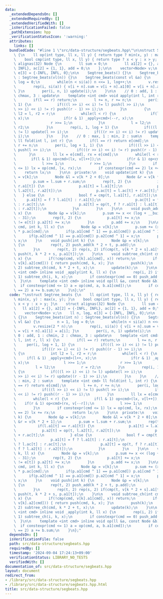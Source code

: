 ```yaml
---
data:
  _extendedDependsOn: []
  _extendedRequiredBy: []
  _extendedVerifiedWith: []
  _isVerificationFailed: false
  _pathExtension: hpp
  _verificationStatusIcon: ':warning:'
  attributes:
    links: []
  bundledCode: "#line 1 \"src/data-structure/segbeats.hpp\"\n\nstruct Segtree_beats\
    \ {\n    ll op(int type, ll x, ll y) { return type ? min(x, y) : max(x, y); }\n\
    \    bool cmp(int type, ll x, ll y) { return type ? x < y : x > y; }\n    struct\
    \ alignas(32) Node {\n        ll sum = 0;\n        ll a1[2] = {}, a2[2] = {-INFL,\
    \ INFL}, ac[2] = {1, 1}, add = 0;\n    };\n\n    vector<Node> v;\n    ll n, log,\
    \ e[3] = {-INFL, INFL, 0};\n\n    Segtree_beats() {}\n    Segtree_beats(int n)\
    \ : Segtree_beats(vl(n)) {}\n    Segtree_beats(const vl &a) {\n        n = 1,\
    \ log = 0;\n        while(n < si(a)) n <<= 1, log++;\n        v.resize(2 * n);\n\
    \        rep(i, si(a)) { v[i + n].sum = v[i + n].a1[0] = v[i + n].a1[1] = a[i];\
    \ }\n        per(i, n, 1) update(i);\n    }\n\n    // 0 : add, 1 : chmin, 2 :\
    \ chmax, 3 : update\n    template <int cmd> void apply(int l, int r, ll x) {\n\
    \        if(l == r) return;\n        l += n, r += n;\n        per(i, log + 1,\
    \ 1) {\n            if(((l >> i) << i) != l) push(l >> i);\n            if(((r\
    \ >> i) << i) != r) push((r - 1) >> i);\n        }\n        {\n            int\
    \ l2 = l, r2 = r;\n            while(l < r) {\n                if(l & 1) _apply<cmd>(l++,\
    \ x);\n                if(r & 1) _apply<cmd>(--r, x);\n                l >>= 1;\n\
    \                r >>= 1;\n            }\n            l = l2;\n            r =\
    \ r2;\n        }\n        rep(i, 1, log + 1) {\n            if(((l >> i) << i)\
    \ != l) update(l >> i);\n            if(((r >> i) << i) != r) update((r - 1) >>\
    \ i);\n        }\n    }\n    // 0 : max, 1 : min, 2 : sum\n    template <int cmd>\
    \ ll fold(int l, int r) {\n        if(l == r) return e[cmd];\n        l += n,\
    \ r += n;\n        per(i, log + 1, 1) {\n            if(((l >> i) << i) != l)\
    \ push(l >> i);\n            if(((r >> i) << i) != r) push((r - 1) >> i);\n  \
    \      }\n        ll lx = e[cmd], rx = e[cmd];\n        while(l < r) {\n     \
    \       if(l & 1) op<cmd>(lx, v[l++]);\n            if(r & 1) op<cmd>(rx, v[--r]);\n\
    \            l >>= 1;\n            r >>= 1;\n        }\n        if constexpr(cmd\
    \ <= 1) lx = op(cmd, lx, rx);\n        if constexpr(cmd == 2) lx += rx;\n    \
    \    return lx;\n    }\n\n  private:\n    void update(int k) {\n        Node &p\
    \ = v[k];\n        Node &l = v[k * 2 + 0];\n        Node &r = v[k * 2 + 1];\n\
    \        p.sum = l.sum + r.sum;\n        rep(t, 2) {\n            if(l.a1[t] ==\
    \ r.a1[t]) {\n                p.a1[t] = l.a1[t];\n                p.a2[t] = op(t,\
    \ l.a2[t], r.a2[t]);\n                p.ac[t] = l.ac[t] + r.ac[t];\n         \
    \   } else {\n                bool f = cmp(t, l.a1[t], r.a1[t]);\n           \
    \     p.a1[t] = f ? l.a1[t] : r.a1[t];\n                p.ac[t] = f ? l.ac[t]\
    \ : r.ac[t];\n                p.a2[t] = op(t, f ? r.a1[t] : l.a1[t], f ? l.a2[t]\
    \ : r.a2[t]);\n            }\n        }\n    }\n\n    void push_add(int k, ll\
    \ x) {\n        Node &p = v[k];\n        p.sum += x << (log + __builtin_clz(k)\
    \ - 31);\n        rep(t, 2) {\n            p.a1[t] += x;\n            if(p.a2[t]\
    \ != e[t]) p.a2[t] += x;\n        }\n        p.add += x;\n    }\n\n    void push(int\
    \ cmd, int k, ll x) {\n        Node &p = v[k];\n        p.sum += (x - p.a1[cmd])\
    \ * p.ac[cmd];\n        if(p.a1[cmd ^ 1] == p.a1[cmd]) p.a1[cmd ^ 1] = x;\n  \
    \      if(p.a2[cmd ^ 1] == p.a1[cmd]) p.a2[cmd ^ 1] = x;\n        p.a1[cmd] =\
    \ x;\n    }\n    void push(int k) {\n        Node &p = v[k];\n        if(p.add)\
    \ {\n            rep(t, 2) push_add(k * 2 + t, p.add);\n            p.add = 0;\n\
    \        }\n        rep(t, 2) rep(s, 2) if(cmp(t, v[k * 2 + s].a1[t], p.a1[t]))\
    \ push(t, k * 2 + s, p.a1[t]);\n    }\n\n    void subtree_ch(int cmd, int k, ll\
    \ x) {\n        if(!cmp(cmd, v[k].a1[cmd], x)) return;\n        if(cmp(cmd, x,\
    \ v[k].a2[cmd])) { return push(cmd, k, x); }\n        push(k);\n        rep(t,\
    \ 2) subtree_ch(cmd, k * 2 + t, x);\n        update(k);\n    }\n\n    template\
    \ <int cmd> inline void _apply(int k, ll x) {\n        rep(i, 2) if(cmd >> i &\
    \ 1) subtree_ch(i, k, x);\n        if constexpr(cmd == 0) push_add(k, x);\n  \
    \  }\n\n    template <int cmd> inline void op(ll &a, const Node &b) {\n      \
    \  if constexpr(cmd <= 1) a = op(cmd, a, b.a1[cmd]);\n        if constexpr(cmd\
    \ == 2) a += b.sum;\n    }\n};\n"
  code: "\nstruct Segtree_beats {\n    ll op(int type, ll x, ll y) { return type ?\
    \ min(x, y) : max(x, y); }\n    bool cmp(int type, ll x, ll y) { return type ?\
    \ x < y : x > y; }\n    struct alignas(32) Node {\n        ll sum = 0;\n     \
    \   ll a1[2] = {}, a2[2] = {-INFL, INFL}, ac[2] = {1, 1}, add = 0;\n    };\n\n\
    \    vector<Node> v;\n    ll n, log, e[3] = {-INFL, INFL, 0};\n\n    Segtree_beats()\
    \ {}\n    Segtree_beats(int n) : Segtree_beats(vl(n)) {}\n    Segtree_beats(const\
    \ vl &a) {\n        n = 1, log = 0;\n        while(n < si(a)) n <<= 1, log++;\n\
    \        v.resize(2 * n);\n        rep(i, si(a)) { v[i + n].sum = v[i + n].a1[0]\
    \ = v[i + n].a1[1] = a[i]; }\n        per(i, n, 1) update(i);\n    }\n\n    //\
    \ 0 : add, 1 : chmin, 2 : chmax, 3 : update\n    template <int cmd> void apply(int\
    \ l, int r, ll x) {\n        if(l == r) return;\n        l += n, r += n;\n   \
    \     per(i, log + 1, 1) {\n            if(((l >> i) << i) != l) push(l >> i);\n\
    \            if(((r >> i) << i) != r) push((r - 1) >> i);\n        }\n       \
    \ {\n            int l2 = l, r2 = r;\n            while(l < r) {\n           \
    \     if(l & 1) _apply<cmd>(l++, x);\n                if(r & 1) _apply<cmd>(--r,\
    \ x);\n                l >>= 1;\n                r >>= 1;\n            }\n   \
    \         l = l2;\n            r = r2;\n        }\n        rep(i, 1, log + 1)\
    \ {\n            if(((l >> i) << i) != l) update(l >> i);\n            if(((r\
    \ >> i) << i) != r) update((r - 1) >> i);\n        }\n    }\n    // 0 : max, 1\
    \ : min, 2 : sum\n    template <int cmd> ll fold(int l, int r) {\n        if(l\
    \ == r) return e[cmd];\n        l += n, r += n;\n        per(i, log + 1, 1) {\n\
    \            if(((l >> i) << i) != l) push(l >> i);\n            if(((r >> i)\
    \ << i) != r) push((r - 1) >> i);\n        }\n        ll lx = e[cmd], rx = e[cmd];\n\
    \        while(l < r) {\n            if(l & 1) op<cmd>(lx, v[l++]);\n        \
    \    if(r & 1) op<cmd>(rx, v[--r]);\n            l >>= 1;\n            r >>= 1;\n\
    \        }\n        if constexpr(cmd <= 1) lx = op(cmd, lx, rx);\n        if constexpr(cmd\
    \ == 2) lx += rx;\n        return lx;\n    }\n\n  private:\n    void update(int\
    \ k) {\n        Node &p = v[k];\n        Node &l = v[k * 2 + 0];\n        Node\
    \ &r = v[k * 2 + 1];\n        p.sum = l.sum + r.sum;\n        rep(t, 2) {\n  \
    \          if(l.a1[t] == r.a1[t]) {\n                p.a1[t] = l.a1[t];\n    \
    \            p.a2[t] = op(t, l.a2[t], r.a2[t]);\n                p.ac[t] = l.ac[t]\
    \ + r.ac[t];\n            } else {\n                bool f = cmp(t, l.a1[t], r.a1[t]);\n\
    \                p.a1[t] = f ? l.a1[t] : r.a1[t];\n                p.ac[t] = f\
    \ ? l.ac[t] : r.ac[t];\n                p.a2[t] = op(t, f ? r.a1[t] : l.a1[t],\
    \ f ? l.a2[t] : r.a2[t]);\n            }\n        }\n    }\n\n    void push_add(int\
    \ k, ll x) {\n        Node &p = v[k];\n        p.sum += x << (log + __builtin_clz(k)\
    \ - 31);\n        rep(t, 2) {\n            p.a1[t] += x;\n            if(p.a2[t]\
    \ != e[t]) p.a2[t] += x;\n        }\n        p.add += x;\n    }\n\n    void push(int\
    \ cmd, int k, ll x) {\n        Node &p = v[k];\n        p.sum += (x - p.a1[cmd])\
    \ * p.ac[cmd];\n        if(p.a1[cmd ^ 1] == p.a1[cmd]) p.a1[cmd ^ 1] = x;\n  \
    \      if(p.a2[cmd ^ 1] == p.a1[cmd]) p.a2[cmd ^ 1] = x;\n        p.a1[cmd] =\
    \ x;\n    }\n    void push(int k) {\n        Node &p = v[k];\n        if(p.add)\
    \ {\n            rep(t, 2) push_add(k * 2 + t, p.add);\n            p.add = 0;\n\
    \        }\n        rep(t, 2) rep(s, 2) if(cmp(t, v[k * 2 + s].a1[t], p.a1[t]))\
    \ push(t, k * 2 + s, p.a1[t]);\n    }\n\n    void subtree_ch(int cmd, int k, ll\
    \ x) {\n        if(!cmp(cmd, v[k].a1[cmd], x)) return;\n        if(cmp(cmd, x,\
    \ v[k].a2[cmd])) { return push(cmd, k, x); }\n        push(k);\n        rep(t,\
    \ 2) subtree_ch(cmd, k * 2 + t, x);\n        update(k);\n    }\n\n    template\
    \ <int cmd> inline void _apply(int k, ll x) {\n        rep(i, 2) if(cmd >> i &\
    \ 1) subtree_ch(i, k, x);\n        if constexpr(cmd == 0) push_add(k, x);\n  \
    \  }\n\n    template <int cmd> inline void op(ll &a, const Node &b) {\n      \
    \  if constexpr(cmd <= 1) a = op(cmd, a, b.a1[cmd]);\n        if constexpr(cmd\
    \ == 2) a += b.sum;\n    }\n};"
  dependsOn: []
  isVerificationFile: false
  path: src/data-structure/segbeats.hpp
  requiredBy: []
  timestamp: '2024-09-04 17:24:13+09:00'
  verificationStatus: LIBRARY_NO_TESTS
  verifiedWith: []
documentation_of: src/data-structure/segbeats.hpp
layout: document
redirect_from:
- /library/src/data-structure/segbeats.hpp
- /library/src/data-structure/segbeats.hpp.html
title: src/data-structure/segbeats.hpp
---
```

